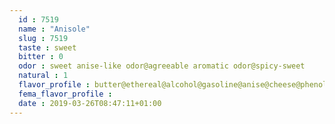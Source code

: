 ```yaml
---
  id : 7519
  name : "Anisole"
  slug : 7519
  taste : sweet
  bitter : 0
  odor : sweet anise-like odor@agreeable aromatic odor@spicy-sweet
  natural : 1
  flavor_profile : butter@ethereal@alcohol@gasoline@anise@cheese@phenolic
  fema_flavor_profile : 
  date : 2019-03-26T08:47:11+01:00
---
```



